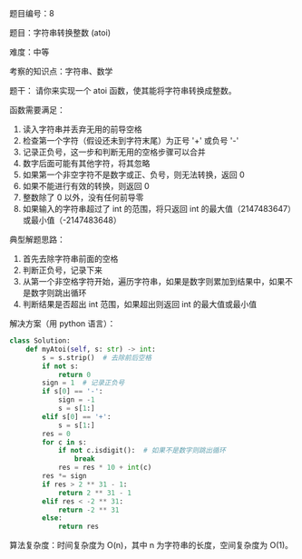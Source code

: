 题目编号：8

题目：字符串转换整数 (atoi)

难度：中等

考察的知识点：字符串、数学

题干：
请你来实现一个 atoi 函数，使其能将字符串转换成整数。

函数需要满足：

1. 读入字符串并丢弃无用的前导空格
2. 检查第一个字符（假设还未到字符末尾）为正号 '+' 或负号 '-' 
3. 记录正负号，这一步和判断无用的空格步骤可以合并
4. 数字后面可能有其他字符，将其忽略
5. 如果第一个非空字符不是数字或正、负号，则无法转换，返回 0
6. 如果不能进行有效的转换，则返回 0
7. 整数除了 0 以外，没有任何前导零
8. 如果输入的字符串超过了 int 的范围，将只返回 int 的最大值（2147483647）或最小值（-2147483648）

典型解题思路：
1. 首先去除字符串前面的空格
2. 判断正负号，记录下来
3. 从第一个非空格字符开始，遍历字符串，如果是数字则累加到结果中，如果不是数字则跳出循环
4. 判断结果是否超出 int 范围，如果超出则返回 int 的最大值或最小值

解决方案（用 python 语言）：

```python
class Solution:
    def myAtoi(self, s: str) -> int:
        s = s.strip()  # 去除前后空格
        if not s:
            return 0
        sign = 1  # 记录正负号
        if s[0] == '-':
            sign = -1
            s = s[1:]
        elif s[0] == '+':
            s = s[1:]
        res = 0
        for c in s:
            if not c.isdigit():  # 如果不是数字则跳出循环
                break
            res = res * 10 + int(c)
        res *= sign
        if res > 2 ** 31 - 1:
            return 2 ** 31 - 1
        elif res < -2 ** 31:
            return -2 ** 31
        else:
            return res
```

算法复杂度：时间复杂度为 O(n)，其中 n 为字符串的长度，空间复杂度为 O(1)。
